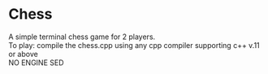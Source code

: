 # Chess
A simple terminal chess game for 2 players.<br/>
To play: compile the chess.cpp using any cpp compiler supporting c++ v.11 or above<br>
NO ENGINE SED
